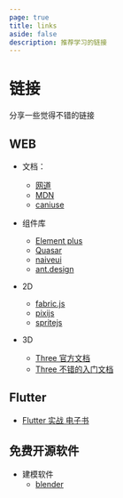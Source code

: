 ```yaml
---
page: true
title: links
aside: false
description: 推荐学习的链接
---
```


# 链接

分享一些觉得不错的链接

## WEB

- 文档：
  - [网道](https://wangdoc.com/)
  - [MDN](https://developer.mozilla.org/zh-CN/)
  - [caniuse](https://caniuse.com/)
- 组件库
  - [Element plus](https://element-plus.gitee.io/zh-CN/)
  - [Quasar](http://www.quasarchs.com/)
  - [naiveui](https://www.naiveui.com/)
  - [ant.design](https://ant.design/index-cn)

- 2D
  - [fabric.js](https://github.com/fabricjs/fabric.js)
  - [pixijs](https://github.com/pixijs/pixijs)
  - [spritejs](https://github.com/spritejs/spritejs)
- 3D
  - [Three 官方文档](https://threejs.org/)
  - [Three 不错的入门文档](http://doc.cpengx.cn/)

## Flutter

- [Flutter 实战 电子书](https://book.flutterchina.club/)


## 免费开源软件

- 建模软件
  - [blender](https://www.blender.org/)

